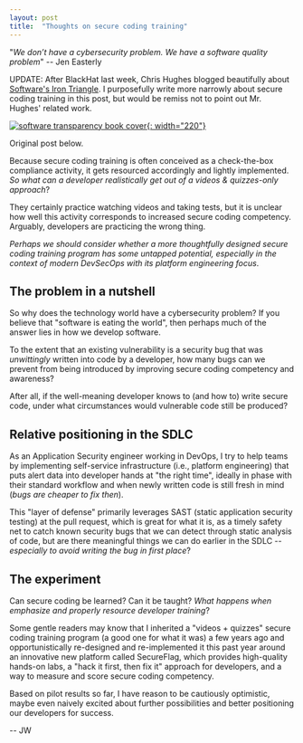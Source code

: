 ```yaml
---
layout: post
title:  "Thoughts on secure coding training"
---
```

"_We don’t have a cybersecurity problem. We have a software quality problem_" -- Jen Easterly

UPDATE: After BlackHat last week, Chris Hughes blogged beautifully about [Software's Iron Triangle](https://www.resilientcyber.io/p/softwares-iron-triangle-cheap-fast). I purposefully write more narrowly about secure coding training in this post, but would be remiss not to point out Mr. Hughes' related work.

[![software transparency book cover](https://www.wiley.com/storefront-pdp-assets/_next/image?url=https%3A%2F%2Fmedia.wiley.com%2Fproduct_data%2FcoverImage300%2F83%2F13941584%2F1394158483.jpg&w=640&q=75){: width="220"}](https://www.wiley.com/en-us/Software+Transparency%3A+Supply+Chain+Security+in+an+Era+of+a+Software-Driven+Society-p-9781394158485)

Original post below.

Because secure coding training is often conceived as a check-the-box compliance activity, it gets resourced accordingly and lightly implemented. _So what can a developer realistically get out of a videos & quizzes-only approach_? 

They certainly practice watching videos and taking tests, but it is unclear how well this activity corresponds to increased secure coding competency. Arguably, developers are practicing the wrong thing.

_Perhaps we should consider whether a more thoughtfully designed secure coding training program has some untapped potential, especially in the context of modern DevSecOps with its platform engineering focus_.

## The problem in a nutshell
So why does the technology world have a cybersecurity problem? If you believe that "software is eating the world", then perhaps much of the answer lies in how we develop software.

To the extent that an existing vulnerability is a security bug that was _unwittingly_ written into code by a developer, how many bugs can we prevent from being introduced by improving secure coding competency and awareness?

After all, if the well-meaning developer knows to (and how to) write secure code, under what circumstances would vulnerable code still be produced?

## Relative positioning in the SDLC
As an Application Security engineer working in DevOps, I try to help teams by implementing self-service infrastructure (i.e., platform engineering) that puts alert data into developer hands at "the right time", ideally in phase with their standard workflow and when newly written code is still fresh in mind (_bugs are cheaper to fix then_).

This "layer of defense" primarily leverages SAST (static application security testing) at the pull request, which is great for what it is, as a timely safety net to catch known security bugs that we can detect through static analysis of code, but are there meaningful things we can do earlier in the SDLC -- _especially to avoid writing the bug in first place_?

## The experiment
Can secure coding be learned? Can it be taught? _What happens when emphasize and properly resource developer training_?

Some gentle readers may know that I inherited a "videos + quizzes" secure coding training program (a good one for what it was) a few years ago and opportunistically re-designed and re-implemented it this past year around an innovative new platform called SecureFlag, which provides high-quality hands-on labs, a "hack it first, then fix it" approach for developers, and a way to measure and score secure coding competency.

Based on pilot results so far, I have reason to be cautiously optimistic, maybe even naively excited about further possibilities and better positioning our developers for success.

-- JW
